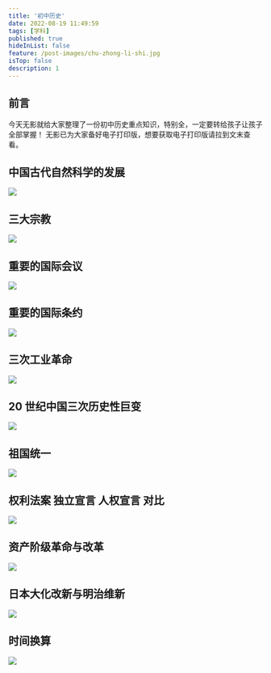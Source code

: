 ```yaml
---
title: '初中历史'
date: 2022-08-19 11:49:59
tags: [学科]
published: true
hideInList: false
feature: /post-images/chu-zhong-li-shi.jpg
isTop: false
description: 1
---
```

## 前言
今天无影就给大家整理了一份初中历史重点知识，特别全，一定要转给孩子让孩子全部掌握！
无影已为大家备好电子打印版，想要获取电子打印版请拉到文末查看。

## 中国古代自然科学的发展
<img src = 'https://lateextraneousinversion.661111.repl.co//imgs/2022/08/50b799f066892b69.png' />

## 三大宗教
<img src = 'https://lateextraneousinversion.661111.repl.co//imgs/2022/08/db4316bcc039d5f7.png' />

## 重要的国际会议
<img src = 'https://lateextraneousinversion.661111.repl.co//imgs/2022/08/2766d5761ce99d67.png' />

## 重要的国际条约
<img src = 'https://lateextraneousinversion.661111.repl.co//imgs/2022/08/c01ea1ee24b45b0b.png' />

## 三次工业革命
<img src = 'https://lateextraneousinversion.661111.repl.co//imgs/2022/08/7108d9678fb83af3.png' />

## 20 世纪中国三次历史性巨变
<img src = 'https://lateextraneousinversion.661111.repl.co//imgs/2022/08/602039682290747f.png' />

## 祖国统一
<img src = 'https://lateextraneousinversion.661111.repl.co//imgs/2022/08/8548d88f97a9784e.png' />

## 权利法案	独立宣言	人权宣言	对比
<img src = 'https://lateextraneousinversion.661111.repl.co//imgs/2022/08/33617b5ba0fa4b3a.png' />

## 资产阶级革命与改革
<img src = 'https://lateextraneousinversion.661111.repl.co//imgs/2022/08/843770631b331dd9.png' />

## 日本大化改新与明治维新
<img src = 'https://lateextraneousinversion.661111.repl.co//imgs/2022/08/b3d06375dc5d0b92.png' />

## 时间换算
<img src = 'https://lateextraneousinversion.661111.repl.co//imgs/2022/08/ea922e39b1c543fc.png' />
